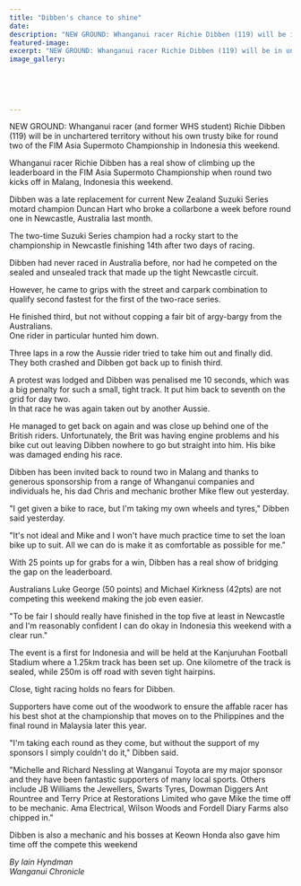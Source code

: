```yaml
---
title: "Dibben's chance to shine"
date: 
description: "NEW GROUND: Whanganui racer Richie Dibben (119) will be in unchartered territory without his own trusty bike for round two of the FIM Asia Supermoto Championship in Indonesia this weekend."
featured-image: 
excerpt: "NEW GROUND: Whanganui racer Richie Dibben (119) will be in unchartered territory without his own trusty bike for round two of the FIM Asia Supermoto Championship in Indonesia this weekend."
image_gallery:
	
	
	
	
	
---
```


<p><span>NEW GROUND: Whanganui racer (and former WHS student) Richie Dibben (119) will be in unchartered territory without his own trusty bike for round two of the FIM Asia Supermoto Championship in Indonesia this weekend.</span></p>
<p>Whanganui racer Richie Dibben has a real show of climbing up the leaderboard in the FIM Asia Supermoto Championship when round two kicks off in Malang, Indonesia this weekend.</p>
<p>Dibben was a late replacement for current New Zealand Suzuki Series motard champion Duncan Hart who broke a collarbone a week before round one in Newcastle, Australia last month.</p>
<p>The two-time Suzuki Series champion had a rocky start to the championship in Newcastle finishing 14th after two days of racing.</p>
<p>Dibben had never raced in Australia before, nor had he competed on the sealed and unsealed track that made up the tight Newcastle circuit.</p>
<p>However, he came to grips with the street and carpark combination to qualify second fastest for the first of the two-race series.</p>
<p>He finished third, but not without copping a fair bit of argy-bargy from the Australians.<br />One rider in particular hunted him down.</p>
<p>Three laps in a row the Aussie rider tried to take him out and finally did. They both crashed and Dibben got back up to finish third.</p>
<p>A protest was lodged and Dibben was penalised me 10 seconds, which was a big penalty for such a small, tight track. It put him back to seventh on the grid for day two.<br />In that race he was again taken out by another Aussie.</p>
<p>He managed to get back on again and was close up behind one of the British riders. Unfortunately, the Brit was having engine problems and his bike cut out leaving Dibben nowhere to go but straight into him. His bike was damaged ending his race.</p>
<p>Dibben has been invited back to round two in Malang and thanks to generous sponsorship from a range of Whanganui companies and individuals he, his dad Chris and mechanic brother Mike flew out yesterday.</p>
<p>"I get given a bike to race, but I'm taking my own wheels and tyres," Dibben said yesterday.</p>
<p>"It's not ideal and Mike and I won't have much practice time to set the loan bike up to suit. All we can do is make it as comfortable as possible for me."</p>
<p>With 25 points up for grabs for a win, Dibben has a real show of bridging the gap on the leaderboard.</p>
<p>Australians Luke George (50 points) and Michael Kirkness (42pts) are not competing this weekend making the job even easier.</p>
<p>"To be fair I should really have finished in the top five at least in Newcastle and I'm reasonably confident I can do okay in Indonesia this weekend with a clear run."</p>
<p>The event is a first for Indonesia and will be held at the Kanjuruhan Football Stadium where a 1.25km track has been set up. One kilometre of the track is sealed, while 250m is off road with seven tight hairpins.</p>
<p>Close, tight racing holds no fears for Dibben.</p>
<p>Supporters have come out of the woodwork to ensure the affable racer has his best shot at the championship that moves on to the Philippines and the final round in Malaysia later this year.</p>
<p>"I'm taking each round as they come, but without the support of my sponsors I simply couldn't do it," Dibben said.</p>
<p>"Michelle and Richard Nessling at Wanganui Toyota are my major sponsor and they have been fantastic supporters of many local sports. Others include JB Williams the Jewellers, Swarts Tyres, Dowman Diggers Ant Rountree and Terry Price at Restorations Limited who gave Mike the time off to be mechanic. Ama Electrical, Wilson Woods and Fordell Diary Farms also chipped in."</p>
<p>Dibben is also a mechanic and his bosses at Keown Honda also gave him time off the compete this weekend</p>
<p><em>By Iain Hyndman<br />Wanganui Chronicle&nbsp;</em></p>

